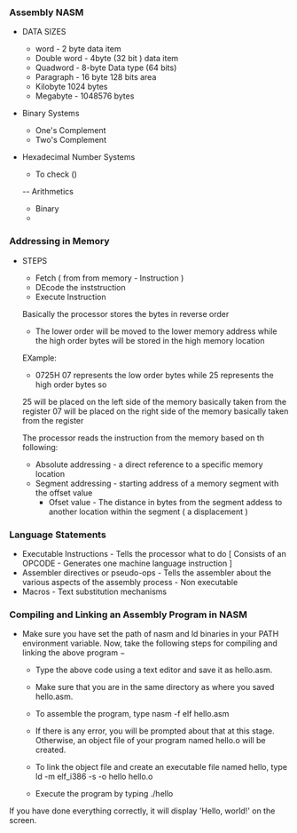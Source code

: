### Assembly NASM 
- DATA SIZES
  - word - 2 byte data item 
  - Double word - 4byte (32 bit ) data item 
  - Quadword - 8-byte Data type (64 bits)
  - Paragraph - 16 byte 128 bits area
  - Kilobyte 1024 bytes 
  - Megabyte - 1048576 bytes

- Binary Systems 
  - One's Complement
  - Two's Complement 

- Hexadecimal Number Systems
  - To check ()

  -- Arithmetics 
    - Binary 
    - 

### Addressing in Memory 

- STEPS
  - Fetch ( from from memory - Instruction ) 
  - DEcode the inststruction 
  - Execute Instruction 


  Basically the processor stores the bytes in reverse order
  - The lower order will be moved to the lower memory address while the high order bytes will be stored in the high memory location

  EXample: 
    - 0725H
      07 represents the low order bytes while 25 represents the high order bytes so 

    25 will be placed on the left  side of the memory basically taken from the register
    07 will be placed on the right side of the memory basically taken from the register
 


  The processor reads the instruction from the memory based on th following:
    - Absolute addressing - a direct reference to a specific memory location 
    - Segment addressing - starting address of a memory segment with the offset value
      - Ofset value - The distance in bytes from the segment addess to another location within the segment  ( a displacement )

### Language Statements
  - Executable Instructions  - Tells the processor what to do [ Consists of an OPCODE - Generates one machine language instruction ]
  - Assembler directives or pseudo-ops - Tells the assembler about the various aspects of the assembly process - Non executable
  - Macros - Text substitution mechanisms



### Compiling and Linking an Assembly Program in NASM
- Make sure you have set the path of nasm and ld binaries in your PATH environment variable. Now, take the following steps for compiling and linking the above program −

  - Type the above code using a text editor and save it as hello.asm.

  - Make sure that you are in the same directory as where you saved hello.asm.

  - To assemble the program, type nasm -f elf hello.asm

  - If there is any error, you will be prompted about that at this stage. Otherwise, an object file of your program named hello.o will be created.

  - To link the object file and create an executable file named hello, type ld -m elf_i386 -s -o hello hello.o

  - Execute the program by typing ./hello

If you have done everything correctly, it will display 'Hello, world!' on the screen.